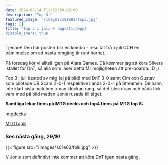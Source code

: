 ```yaml
---
date: 2024-08-14 T11:19:59-23:00
description: "Top 3!"
featured_image: "/images/s01e03/top3.jpg"
tags: []
title: "Top 3 i juli + augusti-pepp!
disable_share: true
---
```

Tjenare! Den här posten blir en kombo - resultat från juli OCH en påminnelse om att nästa omgång är runt hörnet. 

På torsdag kör vi alltså igen på Alara Games. Då kommer jag att köra Slivers istället för DnT, så alla som läser detta får möjligheten att pre-boarda. :D ;)  
 
Top 3 i juli bestod av mig (ej på bild) med DnT 3-0 samt Cim och Gustav som pilotade UB Scam 2-0-1 respektive Lands 2-0-1 på Streamen. De hann inte klart sista matchen innan klockan rang, så det blev draw och båda fick vara med på bild medan Jonis rusade till tåget. 


**Samtliga lekar finns på MTG decks och top4 finns på MTG top 8:** 

[mtgdecks](https://mtgdecks.net/Legacy/legacyligan-season-1-round-3-alara-games-trollhattan-sweden-tournament-165547)


[MTGTop8](https://mtgtop8.com/event?e=57824&d=631995&f=LE)

### **Ses nästa gång, 29/8!**

{{< figure src="/images/s01e03/folk.jpg" >}}



// Jonis som definitivt inte kommer att köra DnT igen nästa gång. 

